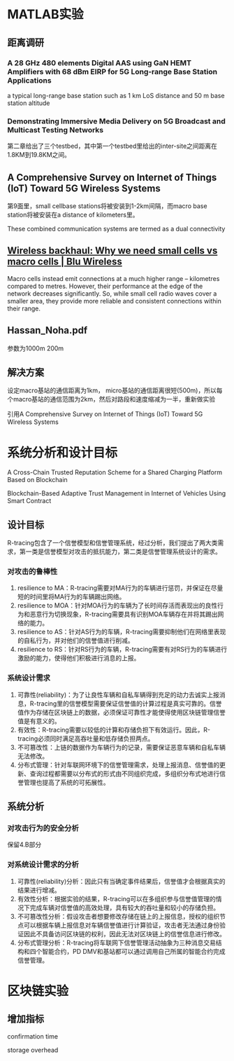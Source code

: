 # MATLAB实验

## 距离调研

### A 28 GHz 480 elements Digital AAS using GaN HEMT Amplifiers with 68 dBm EIRP for 5G Long-range Base Station Applications

a  typical  long-range  base  station  such  as  1  km  LoS  distance  and  50  m  base  station  altitude

### Demonstrating Immersive Media Delivery on 5G Broadcast and Multicast Testing Networks

第二章给出了三个testbed，其中第一个testbed里给出的inter-site之间距离在1.8KM到19.8KM之间。

## A Comprehensive Survey on Internet of Things (IoT) Toward 5G Wireless Systems

第9面里，small cellbase stations将被安装到1-2km间隔，而macro base station将被安装在a distance of kilometers里。

These combined communication systems are termed as a dual connectivity 

## [Wireless backhaul: Why we need small cells vs macro cells | Blu Wireless](https://www.bluwireless.com/insight/wireless-backhaul-and-small-cells/)

Macro cells instead emit connections at a much higher range – kilometres compared to metres. However, their performance at the edge of the network decreases significantly. So, while small cell radio waves cover a smaller area, they provide more reliable and consistent connections within their range.

## Hassan_Noha.pdf

参数为1000m 200m

## 解决方案

设定macro基站的通信距离为1km， micro基站的通信距离很短(500m)，所以每个macro基站的通信范围为2km，然后对路段和速度缩减为一半，重新做实验

引用A Comprehensive Survey on Internet of Things (IoT) Toward 5G Wireless Systems

# 系统分析和设计目标

A Cross-Chain Trusted Reputation Scheme for a Shared Charging Platform Based on Blockchain

Blockchain-Based Adaptive Trust Management in Internet of Vehicles Using Smart Contract

## 设计目标

R-tracing包含了一个信誉模型和信誉管理系统，经过分析，我们提出了两大类需求，第一类是信誉模型对攻击的抵抗能力，第二类是信誉管理系统设计的需求。

### 对攻击的鲁棒性

1. resilience to MA：R-tracing需要对MA行为的车辆进行惩罚，并保证在尽量短的时间里将MA行为的车辆踢出网络。
2. resilience to MOA：针对MOA行为的车辆为了长时间存活而表现出的良性行为和恶意行为切换现象，R-tracing需要具有识别MOA车辆存在并将其踢出网络的能力。
3. resilience to AS：针对AS行为的车辆，R-tracing需要抑制他们在网络里表现的自私行为，并对他们的信誉值进行削减。
4. resilience to RS：针对RS行为的车辆，R-tracing需要有对RS行为的车辆进行激励的能力，使得他们积极进行消息的上报。

### 系统设计需求

1. 可靠性(reliability)：为了让良性车辆和自私车辆得到充足的动力去诚实上报消息，R-tracing里的信誉模型需要保证信誉值的计算过程是真实可靠的。信誉值作为存储在区块链上的数据，必须保证可靠性才能使得使用区块链管理信誉值是有意义的。
2. 有效性：R-tracing需要以较低的计算和存储负担下有效运行。因此，R-tracing必须同时满足高吞吐量和低存储负担两点。
3. 不可篡改性：上链的数据作为车辆行为的记录，需要保证恶意车辆和自私车辆无法修改。
4. 分布式管理：针对车联网环境下的信誉管理需求，处理上报消息、信誉值的更新、查询过程都需要以分布式的形式由不同组织完成，多组织分布式地进行信誉管理也提高了系统的可拓展性。

## 系统分析

### 对攻击行为的安全分析

保留4.B部分

### 对系统设计需求的分析

1. 可靠性(reliability)分析：因此只有当确定事件结果后，信誉值才会根据真实的结果进行增减。
2. 有效性分析：根据实验的结果，R-tracing可以在多组织参与信誉值管理的情况下完成车辆对信誉值的高效处理，具有较大的吞吐量和较小的存储负担。
3. 不可篡改性分析：假设攻击者想要修改存储在链上的上报信息，授权的组织节点可以根据车辆上报信息对车辆信誉值进行计算验证，攻击者无法通过身份验证因此不具备访问区块链的权利，因此无法对区块链上的信誉信息进行修改。
4. 分布式管理分析：R-tracing将车联网下信誉管理活动抽象为三种消息交易结构和四个智能合约，PD DMV和基站都可以通过调用自己所属的智能合约完成信誉管理。

# 区块链实验

## 增加指标

confirmation time

storage overhead